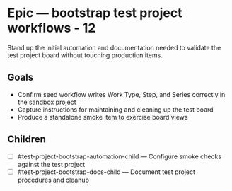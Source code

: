 <!--
title: Epic — bootstrap test project workflows - 12
labels: ["test"]
assignees: ["mfortin014"]
uid: test-project-bootstrap-epic-12
type: Chore
status: Draft
priority: P2
area: ci
project: "test"
series: "Throughput"
work_type: Epic
children_uids: ["test-project-bootstrap-child-1-automation-12","test-project-bootstrap-child-2-documentation-12"]
start_date: 2025-10-30
target_date: 2025-10-31
target: mvp-0.7.1

-->

# Epic — bootstrap test project workflows - 12

Stand up the initial automation and documentation needed to validate the test project board without touching production items.

## Goals

- Confirm seed workflow writes Work Type, Step, and Series correctly in the sandbox project
- Capture instructions for maintaining and cleaning up the test board
- Produce a standalone smoke item to exercise board views

## Children

- [ ] #test-project-bootstrap-automation-child — Configure smoke checks against the test project
- [ ] #test-project-bootstrap-docs-child — Document test project procedures and cleanup
